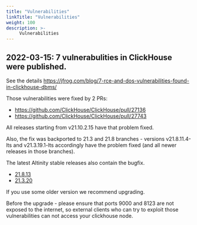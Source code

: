 ```yaml
---
title: "Vulnerabilities"
linkTitle: "Vulnerabilities"
weight: 100
description: >-
     Vulnerabilities
---
```


## 2022-03-15: 7 vulnerabulities in ClickHouse were published.

See the details https://jfrog.com/blog/7-rce-and-dos-vulnerabilities-found-in-clickhouse-dbms/

Those vulnerabilities were fixed by 2 PRs:

* https://github.com/ClickHouse/ClickHouse/pull/27136
* https://github.com/ClickHouse/ClickHouse/pull/27743

All releases starting from v21.10.2.15 have that problem fixed.

Also, the fix was backported to 21.3 and 21.8 branches - versions v21.8.11.4-lts and v21.3.19.1-lts
accordingly have the problem fixed (and all newer releases in those branches).

The latest Altinity stable releases also contain the bugfix.

* [21.8.13](https://docs.altinity.com/releasenotes/altinity-stable-release-notes/21.8/21813/)
* [21.3.20](https://docs.altinity.com/releasenotes/altinity-stable-release-notes/21.3/21320/)

If you use some older version we recommend upgrading.

Before the upgrade - please ensure that ports 9000 and 8123 are not exposed to the internet, so external
clients who can try to exploit those vulnerabilities can not access your clickhouse node.
